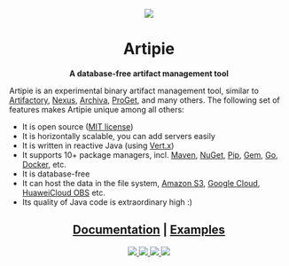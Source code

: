 <p align="center">
  <a href="https://www.artipie.com/">
    <img src="https://www.artipie.com/logo.svg"/>
  </a>
</p>

<h1 align="center">Artipie</h1>
<p align="center">
  <strong>A database-free artifact management tool</strong>
</p>

Artipie is an experimental binary artifact management tool, similar to
[Artifactory](https://jfrog.com/artifactory/),
[Nexus](https://www.sonatype.com/product-nexus-repository),
[Archiva](https://archiva.apache.org/),
[ProGet](https://inedo.com/proget),
and many others.
The following set of features makes Artipie unique among all others:

  * It is open source ([MIT license](https://github.com/artipie/artipie/blob/master/LICENSE.txt))
  * It is horizontally scalable, you can add servers easily
  * It is written in reactive Java (using [Vert.x](https://vertx.io/))
  * It supports 10+ package managers, incl.
    [Maven](https://maven.apache.org/),
    [NuGet](https://www.nuget.org/),
    [Pip](https://pypi.org/project/pip/),
    [Gem](https://guides.rubygems.org/what-is-a-gem/),
    [Go](https://golang.org/),
    [Docker](https://www.docker.com/), etc.
  * It is database-free
  * It can host the data in the file system,
    [Amazon S3](https://aws.amazon.com/s3/),
    [Google Cloud](https://cloud.google.com/products/storage/),
    [HuaweiCloud OBS](https://www.huaweicloud.com/en-us/product/obs.html) etc.
  * Its quality of Java code is extraordinary high :)

<div align="center">
  <h2>
    <a href="http://artipie.com/docs">Documentation</a>
    <span> | </span>
    <a href="./examples">Examples</a>
  </h2>
</div>

<p align="center">
  <a href="https://github.com/artipie/artipie/blob/master/LICENSE.txt">
    <img src="https://img.shields.io/badge/license-MIT-green.svg" />
  </a>
  <a href="https://hub.docker.com/r/artipie/artipie">
    <img src="https://github.com/artipie/artipie/workflows/Docker%20Release/badge.svg" />
  </a> 
  <a href="https://hub.docker.com/r/artipie/artipie">
    <img src="https://img.shields.io/docker/v/artipie/artipie?sort=date" />
  </a>  
  <a href="https://t.me/artipie">
    <img src="https://patrolavia.github.io/telegram-badge/chat.png" />
  </a>  
</p>